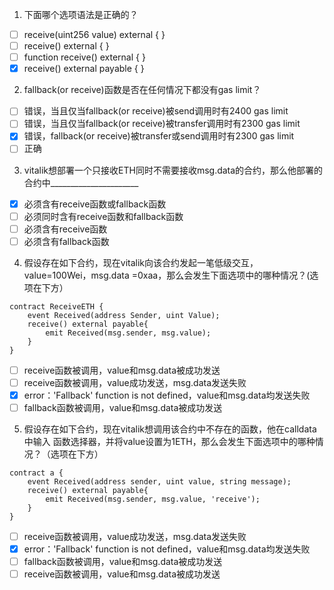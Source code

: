 1. 下面哪个选项语法是正确的？

- [ ] receive(uint256 value) external { }
- [ ] receive() external { }
- [ ] function receive() external { }
- [x] receive() external payable { }

2. fallback(or receive)函数是否在任何情况下都没有gas limit？

- [ ] 错误，当且仅当fallback(or receive)被send调用时有2400 gas limit
- [ ] 错误，当且仅当fallback(or receive)被transfer调用时有2300 gas limit
- [x] 错误，fallback(or receive)被transfer或send调用时有2300 gas limit
- [ ] 正确

3. vitalik想部署一个只接收ETH同时不需要接收msg.data的合约，那么他部署的合约中______________________

- [x] 必须含有receive函数或fallback函数
- [ ] 必须同时含有receive函数和fallback函数
- [ ] 必须含有receive函数
- [ ] 必须含有fallback函数

4. 假设存在如下合约，现在vitalik向该合约发起一笔低级交互，value=100Wei，msg.data
=0xaa，那么会发生下面选项中的哪种情况？(选项在下方）
```solidity
contract ReceiveETH {
    event Received(address Sender, uint Value);
    receive() external payable{
        emit Received(msg.sender, msg.value);
    }
}
```

- [ ] receive函数被调用，value和msg.data被成功发送
- [ ] receive函数被调用，value成功发送，msg.data发送失败
- [x] error：'Fallback' function is not defined，value和msg.data均发送失败
- [ ] fallback函数被调用，value和msg.data被成功发送

5. 假设存在如下合约，现在vitalik想调用该合约中不存在的函数，他在calldata中输入
函数选择器，并将value设置为1ETH，那么会发生下面选项中的哪种情况？（选项在下方）
```solidity
contract a {
    event Received(address sender, uint value, string message);
    receive() external payable{
        emit Received(msg.sender, msg.value, 'receive');
    }
}
```

- [ ] receive函数被调用，value成功发送，msg.data发送失败
- [x] error：'Fallback' function is not defined，value和msg.data均发送失败
- [ ] fallback函数被调用，value和msg.data被成功发送
- [ ] receive函数被调用，value和msg.data被成功发送